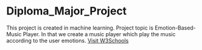 # Diploma_Major_Project
This project is created in machine learning.
Project  topic is Emotion-Based-Music Player.
In that we create a music player which play the music according to the user emotions.
<a href="https://www.w3schools.com">Visit W3Schools</a>
